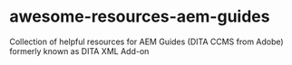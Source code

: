 # awesome-resources-aem-guides
Collection of helpful resources for AEM Guides (DITA CCMS from Adobe) formerly known as DITA XML Add-on
